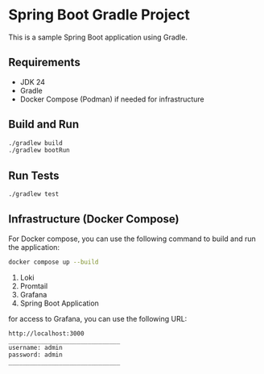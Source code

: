 # Spring Boot Gradle Project

This is a sample Spring Boot application using Gradle.

## Requirements

- JDK 24
- Gradle
- Docker Compose (Podman) if needed for infrastructure

## Build and Run

```sh
./gradlew build
./gradlew bootRun
```

## Run Tests
```sh
./gradlew test
```

## Infrastructure (Docker Compose)

For Docker compose, you can use the following command to build and run the application:

```bash
docker compose up --build
```

1. Loki
2. Promtail
3. Grafana
4. Spring Boot Application

for access to Grafana, you can use the following URL:

```
http://localhost:3000
_______________________________
username: admin
password: admin
_______________________________
```
